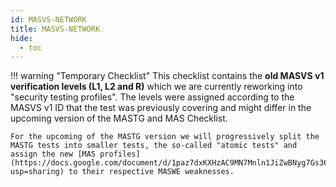```yaml
---
id: MASVS-NETWORK
title: MASVS-NETWORK
hide:
  - toc
---
```


!!! warning "Temporary Checklist"
    This checklist contains the **old MASVS v1 verification levels (L1, L2 and R)** which we are currently reworking into "security testing profiles". The levels were assigned according to the MASVS v1 ID that the test was previously covering and might differ in the upcoming version of the MASTG and MAS Checklist.

    For the upcoming of the MASTG version we will progressively split the MASTG tests into smaller tests, the so-called "atomic tests" and assign the new [MAS profiles](https://docs.google.com/document/d/1paz7dxKXHzAC9MN7Mnln1JiZwBNyg7Gs364AJ6KudEs/edit?usp=sharing) to their respective MASWE weaknesses.


